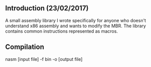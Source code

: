 ## Introduction (23/02/2017)
A small assembly library I wrote specifically for anyone who doesn't understand x86 assembly and wants to modify the MBR. The library contains common instructions represented as macros.

## Compilation
nasm [input file] -f bin -o [output file]